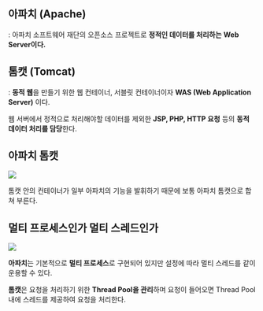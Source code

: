 ## 아파치 (Apache)

: 아파치 소프트웨어 재단의 오픈소스 프로젝트로 **정적인 데이터를 처리하는**  **Web Server이다.**

## 톰캣 (Tomcat)

: **동적 웹**을 만들기 위한 웹 컨테이너, 서블릿 컨테이너이자 **WAS (Web Application Server)** 이다.

 웹 서버에서 정적으로 처리해야할 데이터를 제외한 **JSP, PHP, HTTP 요청** 등의 **동적 데이터 처리를 담당**한다.

## 아파치 톰캣


![](https://velog.velcdn.com/images/whddlrs/post/bd88267b-ed69-4ce0-959a-acf8fc56cfb7/image.png)

톰캣 안의 컨테이너가 일부 아파치의 기능을 발휘하기 때문에 보통 아파치 톰캣으로 합쳐 부른다.

## 멀티 프로세스인가 멀티 스레드인가

![](https://blog.kakaocdn.net/dn/GnXky/btryXb1OIjc/CKjkDWWJ79TOxo0eddVKQK/img.png)

**아파치**는 기본적으로 **멀티 프로세스**로 구현되어 있지만 설정에 따라 멀티 스레드를 같이 운용할 수 있다.

**톰캣**은 요청을 처리하기 위한 **Thread Pool을 관리**하며 
요청이 들어오면 Thread Pool 내에 스레드를 제공하여 요청을 처리한다.
